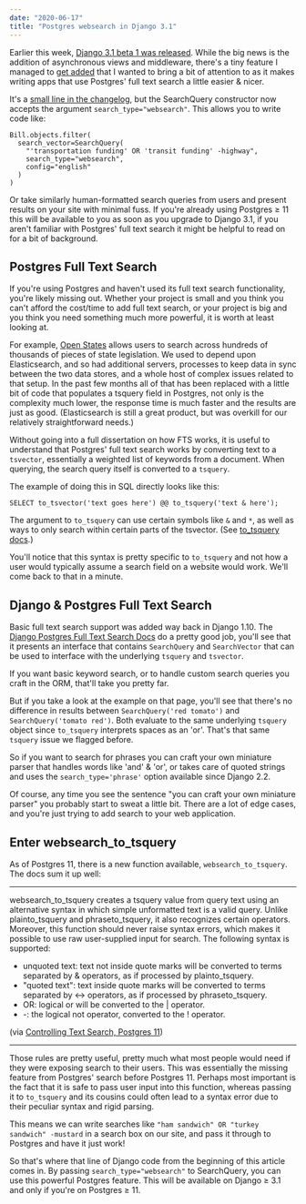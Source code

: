```yaml
---
date: "2020-06-17"
title: "Postgres websearch in Django 3.1"
---
```


Earlier this week, [Django 3.1 beta 1 was released](https://docs.djangoproject.com/en/dev/releases/3.1/).  While the big news is the addition of asynchronous views and middleware, there's a tiny feature I managed to [get added](https://github.com/django/django/pull/12215/commits/ff00a053478fee06bdfb4206c6d4e079e98640ff) that I wanted to bring a bit of attention to as it makes writing apps that use Postgres' full text search a little easier & nicer.

It's a [small line in the changelog](https://docs.djangoproject.com/en/dev/releases/3.1/#django-contrib-postgres), but the SearchQuery constructor now accepts the argument `search_type="websearch"`.  This allows you to write code like:

    Bill.objects.filter(
      search_vector=SearchQuery(
        "'transportation funding' OR 'transit funding' -highway",
        search_type="websearch",
        config="english"
      )
    )

Or take similarly human-formatted search queries from users and present results on your site with minimal fuss.  If you're already using Postgres &GreaterEqual; 11 this will be available to you as soon as you upgrade to Django 3.1, if you aren't familiar with Postgres' full text search it might be helpful to read on for a bit of background.

## Postgres Full Text Search

If you're using Postgres and haven't used its full text search functionality, you're likely missing out.  Whether your project is small and you think you can't afford the cost/time to add full text search, or your project is big and you think you need something much more powerful, it is worth at least looking at.

For example, [Open States](https://openstates.org) allows users to search across hundreds of thousands of pieces of state legislation.  We used to depend upon Elasticsearch, and so had additional servers, processes to keep data in sync between the two data stores, and a whole host of complex issues related to that setup.  In the past few months all of that has been replaced with a little bit of code that populates a tsquery field in Postgres, not only is the complexity much lower, the response time is much faster and the results are just as good.  (Elasticsearch is still a great product, but was overkill for our relatively straightforward needs.)

Without going into a full dissertation on how FTS works, it is useful to understand that Postgres' full text search works by converting text to a ``tsvector``, essentially a weighted list of keywords from a document.   When querying, the search query itself is converted to a ``tsquery``.

The example of doing this in SQL directly looks like this:

    SELECT to_tsvector('text goes here') @@ to_tsquery('text & here');

The argument to `to_tsquery` can use certain symbols like `&` and `*`, as well as ways to only search within certain parts of the tsvector.  (See [to_tsquery docs](https://www.postgresql.org/docs/12/textsearch-controls.html#TEXTSEARCH-PARSING-QUERIES).)

You'll notice that this syntax is pretty specific to `to_tsquery` and not how a user would typically assume a search field on a website would work.  We'll come back to that in a minute.

## Django & Postgres Full Text Search

Basic full text search support was added way back in Django 1.10.  The [Django Postgres Full Text Search Docs](https://docs.djangoproject.com/en/3.0/ref/contrib/postgres/search/) do a pretty good job, you'll see that it presents an interface that contains `SearchQuery` and `SearchVector` that can be used to interface with the underlying `tsquery` and `tsvector`.

If you want basic keyword search, or to handle custom search queries you craft in the ORM, that'll take you pretty far.

But if you take a look at the example on that page, you'll see that there's no difference in results between `SearchQuery('red tomato')` and `SearchQuery('tomato red')`.  Both evaluate to the same underlying `tsquery` object since  `to_tsquery` interprets spaces as an 'or'.  That's that same `tsquery` issue we flagged before.

So if you want to search for phrases you can craft your own miniature parser that handles words like 'and' & 'or', or takes care of quoted strings and uses the `search_type='phrase'` option available since Django 2.2.

Of course, any time you see the sentence "you can craft your own miniature parser" you probably start to sweat a little bit.  There are a lot of edge cases, and you're just trying to add search to your web application.

## Enter websearch_to_tsquery

As of Postgres 11, there is a new function available, `websearch_to_tsquery`. The docs sum it up well:

---

websearch_to_tsquery creates a tsquery value from query text using an alternative syntax in which simple unformatted text is a valid query. Unlike plainto_tsquery and phraseto_tsquery, it also recognizes certain operators. Moreover, this function should never raise syntax errors, which makes it possible to use raw user-supplied input for search. The following syntax is supported:

  * unquoted text: text not inside quote marks will be converted to terms separated by & operators, as if processed by plainto_tsquery.
  * "quoted text": text inside quote marks will be converted to terms separated by <-> operators, as if processed by phraseto_tsquery.
  * OR: logical or will be converted to the | operator.
  * -: the logical not operator, converted to the ! operator.

(via [Controlling Text Search, Postgres 11](https://www.postgresql.org/docs/11/textsearch-controls.html#TEXTSEARCH-PARSING-QUERIES))

---

Those rules are pretty useful, pretty much what most people would need if they were exposing search to their users.  This was essentially the missing feature from Postgres' search before Postgres 11.  Perhaps most important is the fact that it is safe to pass user input into this function, whereas passing it to `to_tsquery` and its cousins could often lead to a syntax error due to their peculiar syntax and rigid parsing.

This means we can write searches like `"ham sandwich" OR "turkey sandwich" -mustard` in a search box on our site, and pass it through to Postgres and have it just work!

So that's where that line of Django code from the beginning of this article comes in.  By passing `search_type="websearch"` to SearchQuery, you can use this powerful Postgres feature.  This will be available on Django &GreaterEqual; 3.1 and only if you're on Postgres &GreaterEqual; 11.
